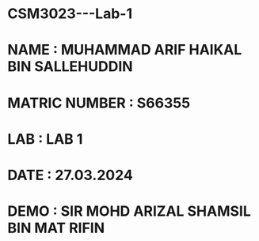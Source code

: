 # CSM3023---Lab-1
# NAME : MUHAMMAD ARIF HAIKAL BIN SALLEHUDDIN  
# MATRIC NUMBER : S66355  
# LAB : LAB 1
# DATE : 27.03.2024
# DEMO : SIR MOHD ARIZAL SHAMSIL BIN MAT RIFIN
